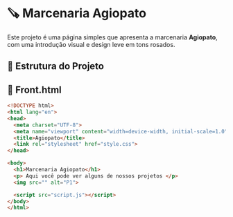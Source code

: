 # 🪚 Marcenaria Agiopato

Este projeto é uma página simples que apresenta a marcenaria **Agiopato**, com uma introdução visual e design leve em tons rosados.

## 📁 Estrutura do Projeto


## 📄 Front.html

```html
<!DOCTYPE html>
<html lang="en">
<head>
  <meta charset="UTF-8">
  <meta name="viewport" content="width=device-width, initial-scale=1.0">
  <title>Agiopato</title>
  <link rel="stylesheet" href="style.css">
</head>

<body>
  <h1>Marcenaria Agiopato</h1>
  <p> Aqui você pode ver alguns de nossos projetos </p>
  <img src="" alt="P1">

  <script src="script.js"></script>
</body>
</html>
